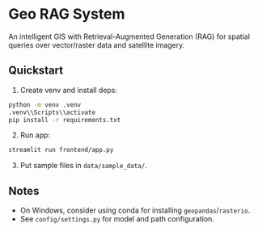 # Geo RAG System

An intelligent GIS with Retrieval-Augmented Generation (RAG) for spatial queries over vector/raster data and satellite imagery.

## Quickstart

1) Create venv and install deps:
```bash
python -m venv .venv
.venv\\Scripts\\activate
pip install -r requirements.txt
```

2) Run app:
```bash
streamlit run frontend/app.py
```

3) Put sample files in `data/sample_data/`.

## Notes
- On Windows, consider using conda for installing `geopandas`/`rasterio`.
- See `config/settings.py` for model and path configuration.
